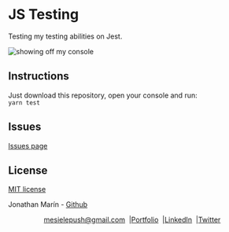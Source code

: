 # JS Testing
 Testing my testing abilities on Jest.

 ![showing off my console](https://i.imgur.com/SJ805wh.png)

 ## Instructions

 Just download this repository, open your console and run:  
  ```yarn test ```
## Issues
[Issues page](https://github.com/mesielepush/JS-Testing/issues)  

## License
[MIT license](https://en.wikipedia.org/wiki/MIT_License)  

Jonathan Marín - [Github](https://github.com/mesielepush)


<p align="center" style="display: flex; justify-content: center; align-items: center;">
    <a target="_blank" href="https://mail.google.com/mail/?view=cm&fs=1&tf=1&to=mesielepush@gmail.com">
      mesielepush@gmail.com
    </a> &nbsp; |
    <a target="_blank" href="https://github.com/mesielepush?tab=repositories">
       Portfolio
    </a> &nbsp; |
    <a target="_blank" href="https://www.linkedin.com/in/jonathan-nava-mar%C3%ADn-94659318b/">
      LinkedIn
    </a> &nbsp; |
    <a target="_blank" href="">
      Twitter
    </a>
</p>